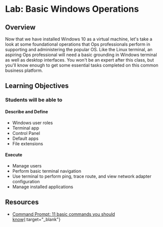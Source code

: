 # Lab: Basic Windows Operations

## Overview

Now that we have installed Windows 10 as a virtual machine, let's take a look at some foundational operations that Ops professionals perform in supporting and administering the popular OS. Like the Linux terminal, an aspiring Ops professional will need a basic grounding in Windows terminal as well as desktop interfaces. You won't be an expert after this class, but you'll know enough to get some essential tasks completed on this common business platform.

## Learning Objectives

### Students will be able to

#### Describe and Define

- Windows user roles
- Terminal app
- Control Panel
- Default apps
- File extensions

#### Execute

- Manage users 
- Perform basic terminal navigation 
- Use terminal to perform ping, trace route, and view network adapter configuration
- Manage installed applications

## Resources

- [Command Prompt: 11 basic commands you should know](https://www.digitalcitizen.life/command-prompt-how-use-basic-commands/){:target="_blank"}


